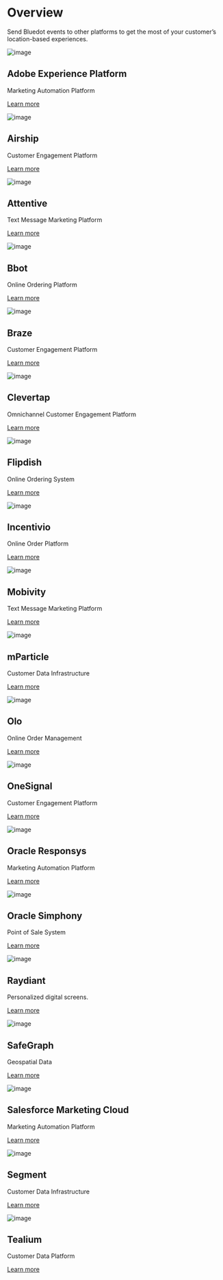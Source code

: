 Overview
============

Send Bluedot events to other platforms to get the most of your customer’s location-based experiences.

![image](https://docs.bluedot.io/wp-content/uploads/2021/11/adobe-experience-platform.jpg)

Adobe Experience Platform
-------------------------

Marketing Automation Platform

[Learn more](https://docs.bluedot.io/integrations/adobe-experience-platform-integration/)

![image](https://docs.bluedot.io/wp-content/uploads/2021/01/Airship.jpg)

Airship
-------

Customer Engagement Platform

[Learn more](https://docs.bluedot.io/integrations/airship-integration/)

![image](https://docs.bluedot.io/wp-content/uploads/2022/06/AttentiveLogo-e1656046793109.png)

Attentive
---------

Text Message Marketing Platform

[Learn more](https://docs.bluedot.io/integrations/attentive-integration/)

![image](https://docs.bluedot.io/wp-content/uploads/2022/08/bbot-logo-doc-site.png)

Bbot
----

Online Ordering Platform

[Learn more](https://docs.bluedot.io/integrations/bbot-integration/)

![image](https://docs.bluedot.io/wp-content/uploads/2021/01/Braze.jpg)

Braze
-----

Customer Engagement Platform

[Learn more](https://docs.bluedot.io/integrations/braze-integration/)

![image](https://docs.bluedot.io/wp-content/uploads/2021/01/Clevertap.jpg)

Clevertap
---------

Omnichannel Customer Engagement Platform

[Learn more](https://docs.bluedot.io/integrations/clevertap-integration/)

![image](https://docs.bluedot.io/wp-content/uploads/2022/10/flipdish_logo.png)

Flipdish
--------

Online Ordering System

[Learn more](https://docs.bluedot.io/integrations/flipdish-integration/)

![image](https://docs.bluedot.io/wp-content/uploads/2023/05/incentivio-docs-logo.jpg)

Incentivio
----------

Online Order Platform

[Learn more](https://docs.bluedot.io/integrations/incentivio-integration/)

![image](https://docs.bluedot.io/wp-content/uploads/2022/03/Mobivity.jpg)

Mobivity
--------

Text Message Marketing Platform

[Learn more](https://docs.bluedot.io/integrations/mobivity-integration/)

![image](https://docs.bluedot.io/wp-content/uploads/2021/01/mParticle.jpg)

mParticle
---------

Customer Data Infrastructure

[Learn more](https://docs.bluedot.io/integrations/mparticle-integration/)

![image](https://docs.bluedot.io/wp-content/uploads/2022/05/olo-logo-e1653006147132.jpg)

Olo
---

Online Order Management

[Learn more](https://docs.bluedot.io/integrations/olo-integration/)

![image](https://docs.bluedot.io/wp-content/uploads/2022/06/One-Signal-Logo-e1655949094402.png)

OneSignal
---------

Customer Engagement Platform

[Learn more](https://docs.bluedot.io/integrations/one-signal-integration/)

![image](https://docs.bluedot.io/wp-content/uploads/2021/01/Oracle.jpg)

Oracle Responsys
----------------

Marketing Automation Platform

[Learn more](https://docs.bluedot.io/integrations/oracle-integration/)

![image](https://docs.bluedot.io/wp-content/uploads/2021/01/Oracle.jpg)

Oracle Simphony
---------------

Point of Sale System

[Learn more](https://docs.bluedot.io/integrations/oracle-simphony-pos-integration/)

![image](https://docs.bluedot.io/wp-content/uploads/2022/07/Raydiant.jpg)

Raydiant
--------

Personalized digital screens.

[Learn more](https://docs.bluedot.io/integrations/raydiant-integration/)

![image](https://docs.bluedot.io/wp-content/uploads/2023/03/safegrahp_logo_docs.png)

SafeGraph
---------

Geospatial Data

[Learn more](https://docs.bluedot.io/integrations/safegraph-integration/)

![image](https://docs.bluedot.io/wp-content/uploads/2021/01/Salesforce.jpg)

Salesforce Marketing Cloud
--------------------------

Marketing Automation Platform

[Learn more](https://docs.bluedot.io/integrations/salesforce-integration/)

![image](https://docs.bluedot.io/wp-content/uploads/2021/06/segment-1-e1623221733847.png)

Segment
-------

Customer Data Infrastructure

[Learn more](https://docs.bluedot.io/integrations/segment-integration/)

![image](https://docs.bluedot.io/wp-content/uploads/2021/11/tealium-logo.jpg)

Tealium
-------

Customer Data Platform

[Learn more](https://docs.bluedot.io/integrations/tealium-integration/)